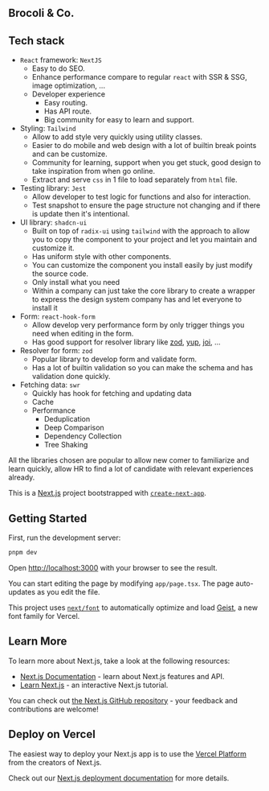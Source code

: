 ## Brocoli & Co.

## Tech stack

- `React` framework: `NextJS`
  - Easy to do SEO.
  - Enhance performance compare to regular `react` with SSR & SSG, image optimization, ...
  - Developer experience
    - Easy routing.
    - Has API route.
    - Big community for easy to learn and support.
- Styling: `Tailwind`
  - Allow to add style very quickly using utility classes.
  - Easier to do mobile and web design with a lot of builtin break points and can be customize.
  - Community for learning, support when you get stuck, good design to take inspiration from when go online.
  - Extract and serve `css` in 1 file to load separately from `html` file.
- Testing library: `Jest`
  - Allow developer to test logic for functions and also for interaction.
  - Test snapshot to ensure the page structure not changing and if there is update then it's intentional.
- UI library: `shadcn-ui`
  - Built on top of `radix-ui` using `tailwind` with the approach to allow you to copy the component to your project and let you maintain and customize it.
  - Has uniform style with other components.
  - You can customize the component you install easily by just modify the source code.
  - Only install what you need
  - Within a company can just take the core library to create a wrapper to express the design system company has and let everyone to install it
- Form: `react-hook-form`
  - Allow develop very performance form by only trigger things you need when editing in the form.
  - Has good support for resolver library like [zod](https://www.npmjs.com/package/@hookform/resolvers#zod), [yup](https://www.npmjs.com/package/@hookform/resolvers#yup), [joi](https://www.npmjs.com/package/@hookform/resolvers#joi), ...
- Resolver for form: `zod`
  - Popular library to develop form and validate form.
  - Has a lot of builtin validation so you can make the schema and has validation done quickly.
- Fetching data: `swr`
  - Quickly has hook for fetching and updating data
  - Cache
  - Performance
    - Deduplication
    - Deep Comparison
    - Dependency Collection
    - Tree Shaking

All the libraries chosen are popular to allow new comer to familiarize and learn quickly, allow HR to find a lot of candidate with relevant experiences already.

This is a [Next.js](https://nextjs.org) project bootstrapped with [`create-next-app`](https://nextjs.org/docs/app/api-reference/cli/create-next-app).

## Getting Started

First, run the development server:

```bash
pnpm dev
```

Open [http://localhost:3000](http://localhost:3000) with your browser to see the result.

You can start editing the page by modifying `app/page.tsx`. The page auto-updates as you edit the file.

This project uses [`next/font`](https://nextjs.org/docs/app/building-your-application/optimizing/fonts) to automatically optimize and load [Geist](https://vercel.com/font), a new font family for Vercel.

## Learn More

To learn more about Next.js, take a look at the following resources:

- [Next.js Documentation](https://nextjs.org/docs) - learn about Next.js features and API.
- [Learn Next.js](https://nextjs.org/learn) - an interactive Next.js tutorial.

You can check out [the Next.js GitHub repository](https://github.com/vercel/next.js) - your feedback and contributions are welcome!

## Deploy on Vercel

The easiest way to deploy your Next.js app is to use the [Vercel Platform](https://vercel.com/new?utm_medium=default-template&filter=next.js&utm_source=create-next-app&utm_campaign=create-next-app-readme) from the creators of Next.js.

Check out our [Next.js deployment documentation](https://nextjs.org/docs/app/building-your-application/deploying) for more details.
